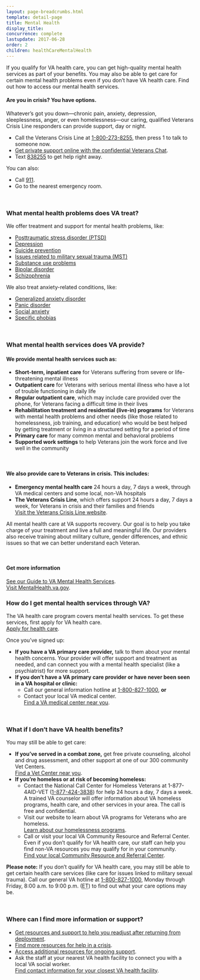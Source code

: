 ```yaml
---
layout: page-breadcrumbs.html
template: detail-page
title: Mental Health
display_title:
concurrence: complete
lastupdate: 2017-06-28
order: 2
children: healthCareMentalHealth
---
```


<div class="va-introtext">

If you qualify for VA health care, you can get high-quality mental health services as part of your benefits. You may also be able to get care for certain mental health problems even if you don’t have VA health care. Find out how to access our mental health services.

</div>

<div class="usa-alert usa-alert-warning">
  <div class="usa-alert-body">
	 <h4 class="usa-alert-title">Are you in crisis? <a id="crisis-expander-link">You have options.</a></h4>
	<div id="crisis-expander-content" class="expander-content expander-content-closed">
	  <div class="expander-content-inner usa-alert-text">
            <p>Whatever’s got you down—chronic pain, anxiety, depression, sleeplessness, anger, or even homelessness—our caring, qualified Veterans Crisis Line responders can provide support, day or night.</p>
	    <ul>
              <li>Call the Veterans Crisis Line at <a href="tel:+1-800-273-8255">1-800-273-8255</a>, then press 1 to talk to someone now.</li>
	      <li><a href="https://www.veteranscrisisline.net/ChatTermsOfService.aspx?account=Veterans%20Chat/">Get private support online with the confidential Veterans Chat</a>.</li>
  	      <li>Text <a href="sms:838255">838255</a> to get help right away.</li>
            </ul>
	    <p>You can also:</p>	  
            <ul>
              <li>Call <a href="tel:911">911</a>.</li>
	      <li>Go to the nearest emergency room.</li>
	    </ul>
	  </div>
  	</div>
  </div>
</div>

<br>

<div class="feature" markdown=“1”>

### What mental health problems does VA treat?

We offer treatment and support for mental health problems, like:

- [Posttraumatic stress disorder (PTSD)](/health-care/health-conditions/mental-health/ptsd/)
- [Depression](/health-care/health-conditions/mental-health/depression/)
- [Suicide prevention](/health-care/health-conditions/mental-health/suicide-prevention/)
- [Issues related to military sexual trauma (MST)](/health-care/health-conditions/military-sexual-trauma/)
- [Substance use problems](/health-care/health-conditions/substance-use-problems/)
- [Bipolar disorder](https://www.mentalhealth.va.gov/bipolar.asp)
- [Schizophrenia](https://www.mentalhealth.va.gov/schizophrenia.asp)

We also treat anxiety-related conditions, like:

- [Generalized anxiety disorder](https://www.mentalhealth.va.gov/generalizedanxiety.asp)
- [Panic disorder](https://www.mentalhealth.va.gov/panicdisorder.asp)
- [Social anxiety](https://www.mentalhealth.va.gov/socialanxiety.asp)
- [Specific phobias](https://www.mentalhealth.va.gov/specificphobias.asp)

<br>

### What mental health services does VA provide?

#### We provide mental health services such as:

- **Short-term, inpatient care** for Veterans suffering from severe or life-threatening mental illness
- **Outpatient care** for Veterans with serious mental illness who have a lot of trouble functioning in daily life
- **Regular outpatient care**, which may include care provided over the phone, for Veterans facing a difficult time in their lives
- **Rehabilitation treatment and residential (live-in) programs** for Veterans with mental health problems and other needs (like those related to homelessness, job training, and education) who would be best helped by getting treatment or living in a structured setting for a period of time
- **Primary care** for many common mental and behavioral problems
- **Supported work settings** to help Veterans join the work force and live well in the community

<br>

#### We also provide care to Veterans in crisis. This includes:

- **Emergency mental health care** 24 hours a day, 7 days a week, through VA medical centers and some local, non-VA hospitals
- **The Veterans Crisis Line**, which offers support 24 hours a day, 7 days a week, for Veterans in crisis and their families and friends<br>
[Visit the Veterans Crisis Line website](https://www.veteranscrisisline.net/).

All mental health care at VA supports recovery. Our goal is to help you take charge of your treatment and live a full and meaningful life. Our providers also receive training about military culture, gender differences, and ethnic issues so that we can better understand each Veteran.

<br>

#### Get more information

[See our Guide to VA Mental Health Services](https://www.mentalhealth.va.gov/docs/MHG_English.pdf).
<br>
[Visit MentalHealth.va.gov](https://www.mentalhealth.va.gov/).

</div>

### How do I get mental health services through VA?

The VA health care program covers mental health services. To get these services, first apply for VA health care.<br>
[Apply for health care](/health-care/apply/).

Once you’ve signed up:

- **If you have a VA primary care provider,** talk to them about your mental health concerns. Your provider will offer support and treatment as needed, and can connect you with a mental health specialist (like a psychiatrist) for more support.
- **If you don’t have a VA primary care provider or have never been seen in a VA hospital or clinic:**
  - Call our general information hotline at <a href="tel:+1-800-827-1000">1-800-827-1000</a>, **or**
  - Contact your local VA medical center.<br>
  [Find a VA medical center near you](/facilities/).

<br>

<span id="no-benefits"></span>
### What if I don’t have VA health benefits?

You may still be able to get care:

- **If you’ve served in a combat zone,** get free private counseling, alcohol and drug assessment, and other support at one of our 300 community Vet Centers.<br>
[Find a Vet Center near you](/facilities/).
- **If you’re homeless or at risk of becoming homeless:**
  - Contact the National Call Center for Homeless Veterans at 1-877-4AID-VET (<a href="tel:+18774243838">1-877-424-3838</a>) for help 24 hours a day, 7 days a week. A trained VA counselor will offer information about VA homeless programs, health care, and other services in your area. The call is free and confidential.
  - Visit our website to learn about VA programs for Veterans who are homeless.<br>
  [Learn about our homelessness programs](https://www.va.gov/homeless/).
  - Call or visit your local VA Community  Resource and Referral Center. Even if you don’t qualify for VA health care, our staff can help you find non-VA resources you may qualify for in your community.<br>
  [Find your local Community Resource and Referral Center]( https://www.va.gov/HOMELESS/Crrc.asp).

**Please note:** If you don’t qualify for VA health care, you may still be able to get certain health care services (like care for issues linked to military sexual trauma). Call our general VA hotline at <a href="tel:+1-800-827-1000">1-800-827-1000</a>, Monday through Friday, 8:00 a.m. to 9:00 p.m. (<abbr title="eastern time">ET</abbr>) to find out what your care options may be.

<br>

### Where can I find more information or support?

- [Get resources and support to help you readjust after returning from deployment](https://www.mentalhealth.va.gov/returningservicevets.asp).<br />
- [Find more resources for help in a crisis](https://www.mentalhealth.va.gov/gethelp.asp).<br />
- [Access additional resources for ongoing support](https://www.mentalhealth.va.gov/Resources.asp).
- Ask the staff at your nearest VA health facility to connect you with a local VA social worker.<br>
[Find contact information for your closest VA health facility](/facilities).

<script type="text/javascript">

  // Toggle the expandable crisis info
  document.getElementById('crisis-expander-link')
    .addEventListener('click', function () {
      document.getElementById('crisis-expander-content').classList.toggle('expander-content-closed');
    });
</script>
